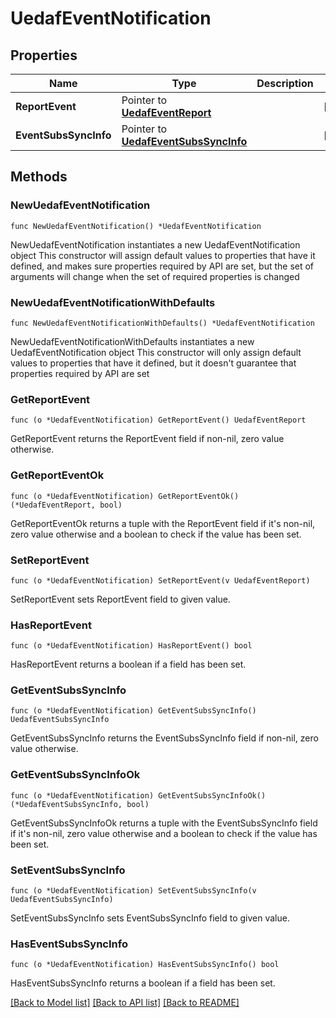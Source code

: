 # UedafEventNotification

## Properties

Name | Type | Description | Notes
------------ | ------------- | ------------- | -------------
**ReportEvent** | Pointer to [**UedafEventReport**](UedafEventReport.md) |  | [optional] 
**EventSubsSyncInfo** | Pointer to [**UedafEventSubsSyncInfo**](UedafEventSubsSyncInfo.md) |  | [optional] 

## Methods

### NewUedafEventNotification

`func NewUedafEventNotification() *UedafEventNotification`

NewUedafEventNotification instantiates a new UedafEventNotification object
This constructor will assign default values to properties that have it defined,
and makes sure properties required by API are set, but the set of arguments
will change when the set of required properties is changed

### NewUedafEventNotificationWithDefaults

`func NewUedafEventNotificationWithDefaults() *UedafEventNotification`

NewUedafEventNotificationWithDefaults instantiates a new UedafEventNotification object
This constructor will only assign default values to properties that have it defined,
but it doesn't guarantee that properties required by API are set

### GetReportEvent

`func (o *UedafEventNotification) GetReportEvent() UedafEventReport`

GetReportEvent returns the ReportEvent field if non-nil, zero value otherwise.

### GetReportEventOk

`func (o *UedafEventNotification) GetReportEventOk() (*UedafEventReport, bool)`

GetReportEventOk returns a tuple with the ReportEvent field if it's non-nil, zero value otherwise
and a boolean to check if the value has been set.

### SetReportEvent

`func (o *UedafEventNotification) SetReportEvent(v UedafEventReport)`

SetReportEvent sets ReportEvent field to given value.

### HasReportEvent

`func (o *UedafEventNotification) HasReportEvent() bool`

HasReportEvent returns a boolean if a field has been set.

### GetEventSubsSyncInfo

`func (o *UedafEventNotification) GetEventSubsSyncInfo() UedafEventSubsSyncInfo`

GetEventSubsSyncInfo returns the EventSubsSyncInfo field if non-nil, zero value otherwise.

### GetEventSubsSyncInfoOk

`func (o *UedafEventNotification) GetEventSubsSyncInfoOk() (*UedafEventSubsSyncInfo, bool)`

GetEventSubsSyncInfoOk returns a tuple with the EventSubsSyncInfo field if it's non-nil, zero value otherwise
and a boolean to check if the value has been set.

### SetEventSubsSyncInfo

`func (o *UedafEventNotification) SetEventSubsSyncInfo(v UedafEventSubsSyncInfo)`

SetEventSubsSyncInfo sets EventSubsSyncInfo field to given value.

### HasEventSubsSyncInfo

`func (o *UedafEventNotification) HasEventSubsSyncInfo() bool`

HasEventSubsSyncInfo returns a boolean if a field has been set.


[[Back to Model list]](../README.md#documentation-for-models) [[Back to API list]](../README.md#documentation-for-api-endpoints) [[Back to README]](../README.md)


